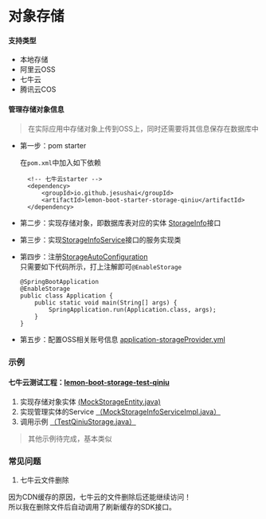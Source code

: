 # 对象存储
#### 支持类型
* 本地存储
* 阿里云OSS
* 七牛云
* 腾讯云COS

#### 管理存储对象信息
> 在实际应用中存储对象上传到OSS上，同时还需要将其信息保存在数据库中
* 第一步：pom starter

  在`pom.xml`中加入如下依赖
  
  ```
    <!-- 七牛云starter -->
    <dependency>
        <groupId>io.github.jesushai</groupId>
        <artifactId>lemon-boot-starter-storage-qiniu</artifactId>
    </dependency>
  ```
  
* 第二步：实现存储对象，即数据库表对应的实体 [StorageInfo](../../lemon-boot-project/lemon-boot/src/main/java/com/lemon/framework/storage/model/StorageInfo.java)接口
* 第三步：实现[StorageInfoService](../../lemon-boot-project/lemon-boot/src/main/java/com/lemon/framework/storage/StorageInfoService.java)接口的服务实现类
* 第四步：注册[StorageAutoConfiguration](../../lemon-boot-project/lemon-boot-autoconfiguration/src/main/java/com/lemon/boot/autoconfigure/storage/StorageAutoConfiguration.java)<br/>
  只需要如下代码所示，打上注解即可`@EnableStorage`
  
  ```
  @SpringBootApplication
  @EnableStorage
  public class Application {
      public static void main(String[] args) {
          SpringApplication.run(Application.class, args);
      }
  }
  ```
  
* 第五步：配置OSS相关账号信息 [application-storageProvider.yml](../../lemon-boot-project/lemon-boot/src/main/resources/application-storage.yml)

### 示例
#### 七牛云测试工程：[lemon-boot-storage-test-qiniu](../../lemon-boot-tests/lemon-boot-storage-tests/lemon-boot-storage-test-qiniu)
1. 实现存储对象实体 [(MockStorageEntity.java)](../../lemon-boot-tests/lemon-boot-storage-tests/lemon-boot-storage-test-qiniu/src/main/java/storage/qiniu/entity/MockStorageEntity.java)
1. 实现管理实体的Service [（MockStorageInfoServiceImpl.java）](../../lemon-boot-tests/lemon-boot-storage-tests/lemon-boot-storage-test-qiniu/src/main/java/storage/qiniu/service/MockStorageInfoServiceImpl.java)
1. 调用示例 [（TestQiniuStorage.java）](../../lemon-boot-tests/lemon-boot-storage-tests/lemon-boot-storage-test-qiniu/src/test/java/storage/qiniu/TestQiniuStorage.java)

> 其他示例待完成，基本类似

### 常见问题
1. 七牛云文件删除

  因为CDN缓存的原因，七牛云的文件删除后还能继续访问！<br/>
  所以我在删除文件后自动调用了刷新缓存的SDK接口。<br/>

